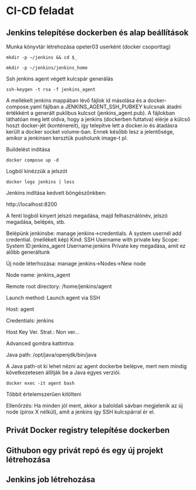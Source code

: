 # CI-CD feladat 


## Jenkins telepítése dockerben és alap beállítások


Munka könyvtár létrehozása opeter03 userként (docker csoporttag)

`mkdir -p ~/jenkins && cd $_`

`mkdir -p ~/jenkins/jenkins_home`

Ssh jenkins agent végett kulcspár generálás

`ssh-keygen -t rsa -f jenkins_agent`

A mellékelt jenkins mappában lévő fájlok id másolása és a docker-compose.yaml fájlban a JENKINS_AGENT_SSH_PUBKEY kulcsnak átadni értékként a generált puklibus kulcsot (jenkins_agent.pub).
A fájlokban láthatóan meg lett oldva, hogy a jenkins (dockerben futtatva) elérje a külcső hoszt docker-jét (konténereit), így telepítve lett a docker.io és átadásra került a docker socket volume-ban. Ennek később lesz a jelentősége, amikor a jenkinsen kersztük pusholunk image-t pl.

Buildelést indítása

`docker compose up -d`

Logból kinézzük a jelszót

`docker logs jenkins | less`

Jenkins indítása kedvelt böngészőnkben:

http://localhost:8200

A fenti logból kinyert jelszó megadása, majd felhasználónév, jelszó megadása, belépés, stb.

Belépünk jenkinsbe: manage jenkins->credentials. A system usernél add credential. (mellékelt kép)
Kind: SSH Username with private key
Scope: System
ID:jenkins_agent
Username:jenkins
Private key megadása, amit ez alőbb generáltunk

Új node léterhozása: manage jenkins->Nodes->New node

Node name: jenkins_agent

Remote root directory: /home/jenkins/agent

Launch method: Launch agent via SSH

Host: agent

Credentials: jenkins

Host Key Ver. Strat.: Non ver...

Advanced gombra kattintva:

Java path: /opt/java/openjdk/bin/java

A Java path-ot ki lehet nézni az agent dockerbe belépve, mert nem mindig következetesen állítják be a Java egyes verziói.

`docker exec -it agent bash`

Többit értelemszerűen kitölteni

Ellenőrzés: Ha minden jól ment, akkor a baloldali sávban megjelenik az új node (pirox X nélkül), amit a jenkins így SSH kulcspárral ér el.





## Privát Docker registry telepítése dockerben


## Githubon egy privát repó és egy új projekt létrehozása


## Jenkins job létrehozása

